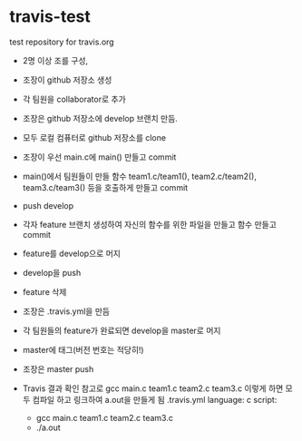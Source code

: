 # travis-test
test repository for travis.org 



* 2명 이상 조를 구성,
* 조장이 github 저장소 생성
* 각 팀원을 collaborator로 추가

* 조장은 github 저장소에 develop 브랜치 만듬.
* 모두 로컬 컴퓨터로 github 저장소를 clone

* 조장이 우선 main.c에 main() 만들고 commit
* main()에서 팀원들이 만들 함수 team1.c/team1(), team2.c/team2(), team3.c/team3() 등을 호출하게 만들고 commit
* push develop

* 각자 feature 브랜치 생성하여 자신의 함수를 위한 파일을 만들고 함수 만들고 commit
* feature를 develop으로 머지
* develop을 push
* feature 삭제

* 조장은 .travis.yml을 만듬
* 각 팀원들의 feature가 완료되면 develop을 master로 머지
* master에 태그(버전 번호는 적당히!)

* 조장은 master push

* Travis 결과 확인
참고로 gcc main.c team1.c team2.c team3.c 이렇게 하면 모두 컴파일 하고 링크하여 a.out을 만들게 됨
.travis.yml
language: c
script:
  - gcc main.c team1.c team2.c team3.c
  - ./a.out
